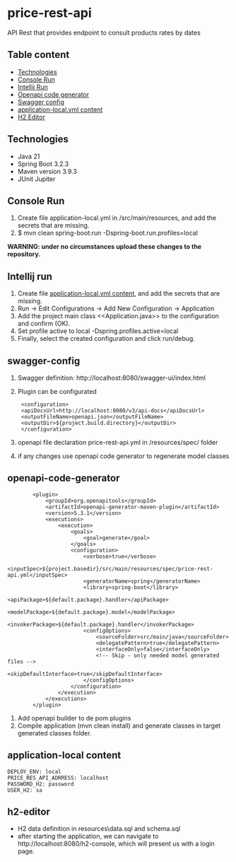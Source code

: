 # price-rest-api

API Rest that provides endpoint to consult products rates by dates

Table content
--------------

<!-- @import "[TOC]" (cmd="toc" depthFrom=1 depthTo=5 orderedList=false) -->
<!-- code_chunk_output -->

- [Technologies](#technologies)
- [Console Run](#console-run)
- [Intellij Run](#intellij-run)
- [Openapi code generator](#openapi-code-generator)
- [Swagger config](#swagger-config)
- [application-local.yml content](#application-local-content)
- [H2 Editor](#h2-editor)

<!-- /code_chunk_output -->

## Technologies

* Java 21
* Spring Boot 3.2.3
* Maven version 3.9.3
* JUnit Jupiter

## Console Run

1. Create file application-local.yml in /src/main/resources, and add the secrets that are missing.
1. $ mvn clean spring-boot:run -Dspring-boot.run.profiles=local

**WARNING: under no circumstances upload these changes to the repository.**

## Intellij run

1. Create file [application-local.yml content](#application-local-content), and add the secrets that are missing.
1. Run -> Edit Configurations -> Add New Configuration -> Application
1. Add the project main class <<Application.java>> to the configuration and confirm (OK).
1. Set profile active to local -Dspring.profiles.active=local
1. Finally, select the created configuration and click run/debug.

## swagger-config

1. Swagger definition: http://localhost:8080/swagger-ui/index.html
1. Plugin can be configurated

        <configuration> 
        <apiDocsUrl>http://localhost:8080/v3/api-docs</apiDocsUrl> 
        <outputFileName>openapi.json</outputFileName> 
        <outputDir>${project.build.directory}</outputDir> 
        </configuration>

1. openapi file declaration price-rest-api.yml in /resources/spec/ folder
1. if any changes use openapi code generator to regenerate model classes

## openapi-code-generator

            <plugin>
                <groupId>org.openapitools</groupId>
                <artifactId>openapi-generator-maven-plugin</artifactId>
                <version>5.3.1</version>
                <executions>
                    <execution>
                        <goals>
                            <goal>generate</goal>
                        </goals>
                        <configuration>
                            <verbose>true</verbose>
                            <inputSpec>${project.basedir}/src/main/resources/spec/price-rest-api.yml</inputSpec>
                            <generatorName>spring</generatorName>
                            <library>spring-boot</library>
                            <apiPackage>${default.package}.handler</apiPackage>
                            <modelPackage>${default.package}.model</modelPackage>
                            <invokerPackage>${default.package}.handler</invokerPackage>
                            <configOptions>
                                <sourceFolder>src/main/java</sourceFolder>
                                <delegatePattern>true</delegatePattern>
                                <interfaceOnly>false</interfaceOnly>
                                <!-- Skip - only needed model generated files -->
                                <skipDefaultInterface>true</skipDefaultInterface>
                            </configOptions>
                        </configuration>
                    </execution>
                </executions>
            </plugin>

1. Add openapi builder to de pom plugins
1. Compile application (mvn clean install) and generate classes in target generated classes folder.

## application-local content

    DEPLOY_ENV: local
    PRICE_RES_API_ADRRESS: localhost
    PASSWORD_H2: password
    USER_H2: sa

## h2-editor

* H2 data definition in resources\data.sql and schema.sql
* after starting the application, we can navigate to http://localhost:8080/h2-console, which will present us with a
  login page. 

